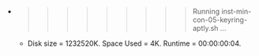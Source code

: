 * >>>>>>>>> Running inst-min-con-05-keyring-aptly.sh ...
  * Disk size = 1232520K. Space Used = 4K. Runtime = 00:00:00:04.
